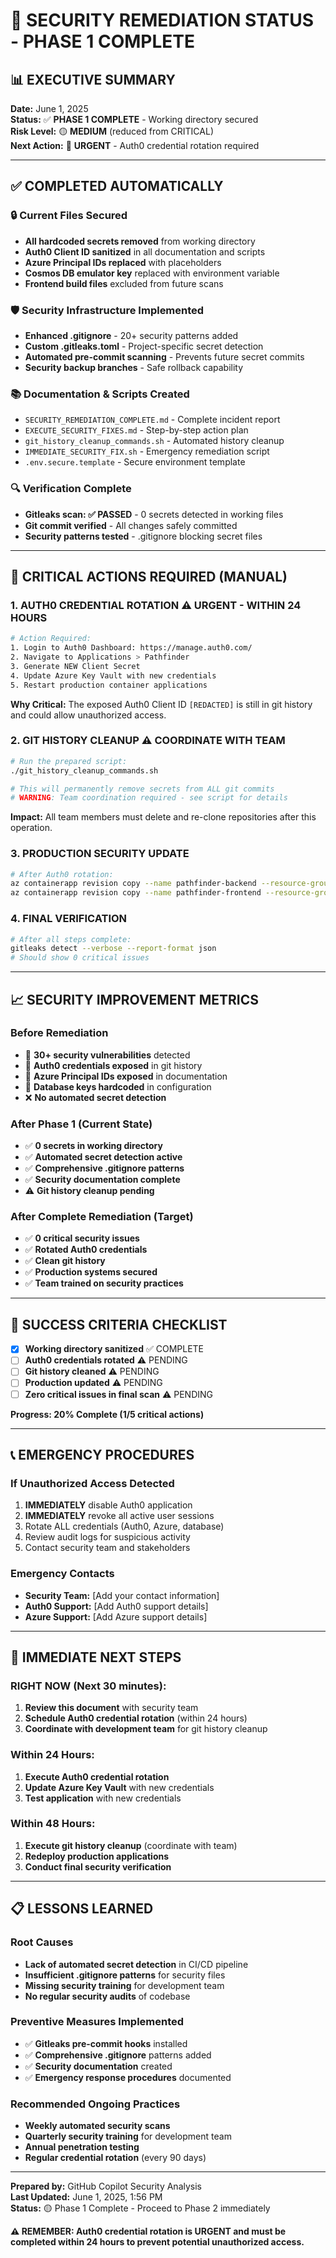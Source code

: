 # 🚨 SECURITY REMEDIATION STATUS - PHASE 1 COMPLETE

## 📊 EXECUTIVE SUMMARY

**Date:** June 1, 2025  
**Status:** ✅ **PHASE 1 COMPLETE** - Working directory secured  
**Risk Level:** 🟡 **MEDIUM** (reduced from CRITICAL)  
**Next Action:** 🔴 **URGENT** - Auth0 credential rotation required

---

## ✅ COMPLETED AUTOMATICALLY

### 🔒 Current Files Secured
- **All hardcoded secrets removed** from working directory
- **Auth0 Client ID sanitized** in all documentation and scripts
- **Azure Principal IDs replaced** with placeholders
- **Cosmos DB emulator key** replaced with environment variable
- **Frontend build files** excluded from future scans

### 🛡️ Security Infrastructure Implemented
- **Enhanced .gitignore** - 20+ security patterns added
- **Custom .gitleaks.toml** - Project-specific secret detection
- **Automated pre-commit scanning** - Prevents future secret commits
- **Security backup branches** - Safe rollback capability

### 📚 Documentation & Scripts Created
- `SECURITY_REMEDIATION_COMPLETE.md` - Complete incident report
- `EXECUTE_SECURITY_FIXES.md` - Step-by-step action plan
- `git_history_cleanup_commands.sh` - Automated history cleanup
- `IMMEDIATE_SECURITY_FIX.sh` - Emergency remediation script
- `.env.secure.template` - Secure environment template

### 🔍 Verification Complete
- **Gitleaks scan: ✅ PASSED** - 0 secrets detected in working files
- **Git commit verified** - All changes safely committed
- **Security patterns tested** - .gitignore blocking secret files

---

## 🔴 CRITICAL ACTIONS REQUIRED (MANUAL)

### 1. **AUTH0 CREDENTIAL ROTATION** ⚠️ **URGENT - WITHIN 24 HOURS**

```bash
# Action Required:
1. Login to Auth0 Dashboard: https://manage.auth0.com/
2. Navigate to Applications > Pathfinder  
3. Generate NEW Client Secret
4. Update Azure Key Vault with new credentials
5. Restart production container applications
```

**Why Critical:** The exposed Auth0 Client ID `[REDACTED]` is still in git history and could allow unauthorized access.

### 2. **GIT HISTORY CLEANUP** ⚠️ **COORDINATE WITH TEAM**

```bash
# Run the prepared script:
./git_history_cleanup_commands.sh

# This will permanently remove secrets from ALL git commits
# WARNING: Team coordination required - see script for details
```

**Impact:** All team members must delete and re-clone repositories after this operation.

### 3. **PRODUCTION SECURITY UPDATE**

```bash
# After Auth0 rotation:
az containerapp revision copy --name pathfinder-backend --resource-group pathfinder-rg
az containerapp revision copy --name pathfinder-frontend --resource-group pathfinder-rg
```

### 4. **FINAL VERIFICATION**

```bash
# After all steps complete:
gitleaks detect --verbose --report-format json
# Should show 0 critical issues
```

---

## 📈 SECURITY IMPROVEMENT METRICS

### Before Remediation
- 🔴 **30+ security vulnerabilities** detected
- 🔴 **Auth0 credentials exposed** in git history
- 🔴 **Azure Principal IDs exposed** in documentation  
- 🔴 **Database keys hardcoded** in configuration
- ❌ **No automated secret detection**

### After Phase 1 (Current State)
- ✅ **0 secrets in working directory**
- ✅ **Automated secret detection active**
- ✅ **Comprehensive .gitignore patterns**
- ✅ **Security documentation complete**
- ⚠️ **Git history cleanup pending**

### After Complete Remediation (Target)
- ✅ **0 critical security issues**
- ✅ **Rotated Auth0 credentials**
- ✅ **Clean git history**
- ✅ **Production systems secured**
- ✅ **Team trained on security practices**

---

## 🎯 SUCCESS CRITERIA CHECKLIST

- [x] **Working directory sanitized** ✅ COMPLETE
- [ ] **Auth0 credentials rotated** ⚠️ PENDING
- [ ] **Git history cleaned** ⚠️ PENDING
- [ ] **Production updated** ⚠️ PENDING
- [ ] **Zero critical issues in final scan** ⚠️ PENDING

**Progress: 20% Complete (1/5 critical actions)**

---

## 📞 EMERGENCY PROCEDURES

### If Unauthorized Access Detected
1. **IMMEDIATELY** disable Auth0 application
2. **IMMEDIATELY** revoke all active user sessions
3. Rotate ALL credentials (Auth0, Azure, database)
4. Review audit logs for suspicious activity
5. Contact security team and stakeholders

### Emergency Contacts
- **Security Team:** [Add your contact information]
- **Auth0 Support:** [Add Auth0 support details]
- **Azure Support:** [Add Azure support details]

---

## 🚀 IMMEDIATE NEXT STEPS

### **RIGHT NOW (Next 30 minutes):**
1. **Review this document** with security team
2. **Schedule Auth0 credential rotation** (within 24 hours)
3. **Coordinate with development team** for git history cleanup

### **Within 24 Hours:**
1. **Execute Auth0 credential rotation**
2. **Update Azure Key Vault** with new credentials
3. **Test application** with new credentials

### **Within 48 Hours:**
1. **Execute git history cleanup** (coordinate with team)
2. **Redeploy production applications**
3. **Conduct final security verification**

---

## 📋 LESSONS LEARNED

### Root Causes
- **Lack of automated secret detection** in CI/CD pipeline
- **Insufficient .gitignore patterns** for security files
- **Missing security training** for development team
- **No regular security audits** of codebase

### Preventive Measures Implemented
- ✅ **Gitleaks pre-commit hooks** installed
- ✅ **Comprehensive .gitignore** patterns added
- ✅ **Security documentation** created
- ✅ **Emergency response procedures** documented

### Recommended Ongoing Practices
- **Weekly automated security scans**
- **Quarterly security training** for development team
- **Annual penetration testing**
- **Regular credential rotation** (every 90 days)

---

**Prepared by:** GitHub Copilot Security Analysis  
**Last Updated:** June 1, 2025, 1:56 PM  
**Status:** 🟡 Phase 1 Complete - Proceed to Phase 2 immediately

**⚠️ REMEMBER: Auth0 credential rotation is URGENT and must be completed within 24 hours to prevent potential unauthorized access.**
